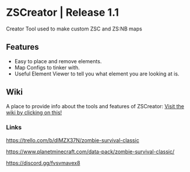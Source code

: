 # ZSCreator | Release 1.1
Creator Tool used to make custom ZSC and ZS:NB maps

## Features
- Easy to place and remove elements.
- Map Configs to tinker with.
- Useful Element Viewer to tell you what element you are looking at is. 

##  Wiki
A place to provide info about the tools and features of ZSCreator: 
[Visit the wiki by clicking on this!](https://github.com/Mobberode/ZSCreator/wiki)

### Links
https://trello.com/b/dIMZX37N/zombie-survival-classic

https://www.planetminecraft.com/data-pack/zombie-survival-classic/

https://discord.gg/fvsvmavex8
